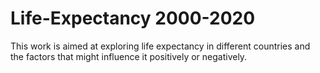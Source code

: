 # Life-Expectancy 2000-2020
This work is aimed at exploring life expectancy in different countries and the factors that might influence it positively or negatively.

